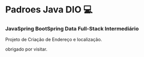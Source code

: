 # Padroes Java DIO 💻

### JavaSpring BootSpring Data Full-Stack Intermediário

Projeto de Criação de Endereço e localização.

obrigado por visitar.
